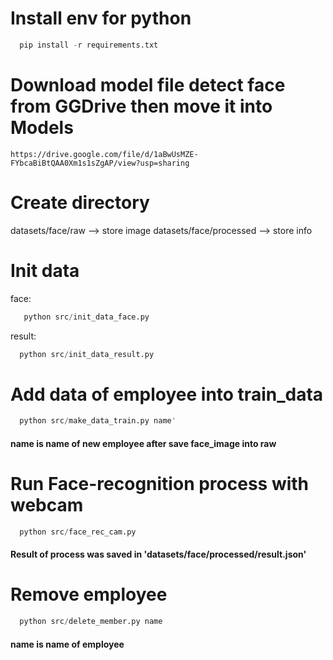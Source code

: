# Install env for python
```python
  pip install -r requirements.txt
```

# Download model file detect face from GGDrive then move it into Models
  ```
  https://drive.google.com/file/d/1aBwUsMZE-FYbcaBiBtQAA0Xm1s1sZgAP/view?usp=sharing
  ```
# Create directory
  datasets/face/raw --> store image
  datasets/face/processed --> store info

# Init data
face:
```python
   python src/init_data_face.py
```
result:
```python
  python src/init_data_result.py
```

# Add data of employee into train_data
```python
  python src/make_data_train.py name'
```
#### name is name of new employee after save face_image into raw


# Run Face-recognition process with webcam
```python
  python src/face_rec_cam.py
```
#### Result of process was saved in 'datasets/face/processed/result.json'

# Remove employee
```python
  python src/delete_member.py name
```
#### name is name of employee
